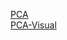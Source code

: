 [PCA](https://plot.ly/ipython-notebooks/principal-component-analysis/)<br>
[PCA-Visual](https://setosa.io/ev/principal-component-analysis/)
